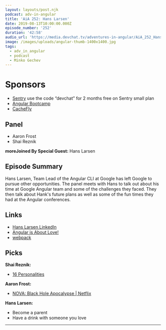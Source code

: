 ```yaml
---
layout: layouts/post.njk
podcast: adv-in-angular
title: 'AiA 252: Hans Larsen'
date: 2019-08-13T10:00:00.000Z
episode_number: '252'
duration: '42:58'
audio_url: 'https://media.devchat.tv/adventures-in-angular/AiA_252_Hans_Larsen.mp3'
image: /images/uploads/angular-thumb-1400x1400.jpg
tags:
  - adv_in_angular
  - podcast
  - Minko Gechev
---
```

# Sponsors

* [Sentry](https://sentry.io/welcome/) use the code “devchat” for 2 months free on Sentry small plan
* [Angular Bootcamp](https://angularbootcamp.com/)
* [CacheFly](https://www.cachefly.com/)

## Panel

* Aaron Frost
* Shai Reznik

**moreJoined By Special Guest:** Hans Larsen

## Episode Summary

Hans Larsen, Team Lead of the Angular CLI at Google has left Google to pursue other opportunities. The panel meets with Hans to talk out about his time at Google Angular team and some of the challenges they faced. They then talk about Hank's future plans as well as some of the fun times they had at the Angular conferences. 

## Links

* [Hans Larsen LinkedIn](https://www.linkedin.com/in/hanslarsen/)
* [Angular is About Love!](https://www.youtube.com/watch?v=JlLgxfZNTdI)
* [webpack](https://webpack.js.org/)

## Picks

**Shai Reznik:**

* [16 Personalities](https://www.16personalities.com/)

**Aaron Frost:**

* [NOVA: Black Hole Apocalypse | Netflix](https://www.netflix.com/title/81121172)

**Hans Larsen:**

* Become a parent
* Have a drink with someone you love

- - -
